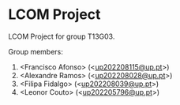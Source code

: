 # LCOM Project

LCOM Project for group T13G03.

Group members:

1. &lt;Francisco Afonso&gt; (&lt;up202208115@up.pt&gt;)
2. &lt;Alexandre Ramos&gt; (&lt;up202208028@up.pt&gt;)
3. &lt;Filipa Fidalgo&gt; (&lt;up202208039@up.pt&gt;)
4. &lt;Leonor Couto&gt; (&lt;up202205796@up.pt&gt;)
